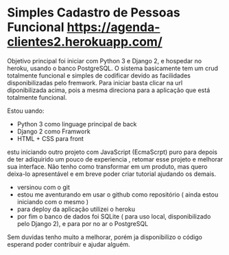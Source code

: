 # Simples Cadastro de Pessoas Funcional https://agenda-clientes2.herokuapp.com/
Objetivo principal foi iniciar com Python 3 e Django 2, e hospedar no heroku, usando o banco PostgreSQL. O sistema basicamente tem um crud totalmente funcional e simples de codificar devido as facilidades disponibilizadas pelo fremwork.
Para iniciar basta clicar na url diponibilizada acima, pois a mesma direciona para a aplicação que está totalmente funcional.

Estou uando:
 - Python 3 como linguage principal de back
 - Django 2 como Framwork
 - HTML + CSS para front
 
 estu iniciando outro projeto com JavaScript (EcmaScrpt) puro para depois de ter adiquirido um pouco de experiencia , retomar esse projeto e melhorar sua interface. Não tenho como transformar em um produto, mas quero deixa-lo apresentável e em breve poder criar tutorial ajudando os demais. 
 
 - versinou com o git
 - estou me aventurando em usar o github como repositório ( ainda estou iniciando com o mesmo )
 - para deploy da aplicação utilizei o heroku
 - por fim o banco de dados foi SQLite ( para uso local, disponibilizado pelo Django 2), e para por no ar o PostgreSQL
 
Sem duvidas tenho muito a melhorar, porém ja disponibilizo o código esperand poder contribuir e ajudar alguém. 
